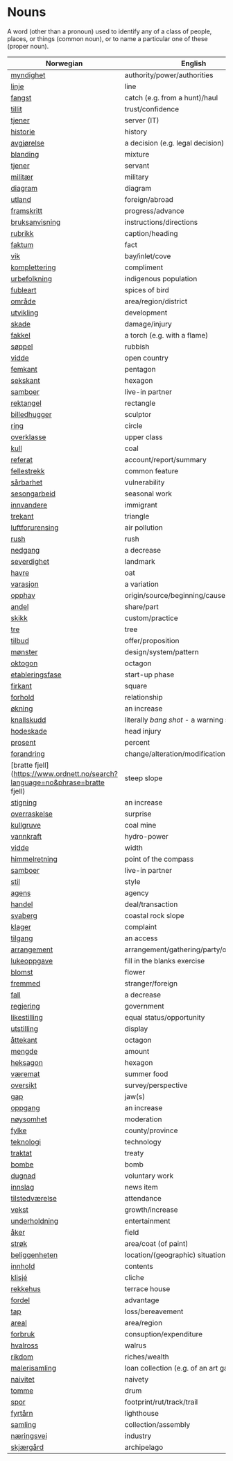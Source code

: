 # Nouns

A word (other than a pronoun) used to identify any of a class of people, places, or things (common noun), or to name a particular one of these (proper noun).

| Norwegian | English | Gender |
| --- | --- | --- |
| [myndighet](https://www.ordnett.no/search?language=no&phrase=myndighet) | authority/power/authorities | m |
| [linje](https://www.ordnett.no/search?language=no&phrase=linje) | line | m |
| [fangst](https://www.ordnett.no/search?language=no&phrase=fangst) | catch (e.g. from a hunt)/haul | m |
| [tillit](https://www.ordnett.no/search?language=no&phrase=tillit) | trust/confidence | m |
| [tjener](https://www.ordnett.no/search?language=no&phrase=tjener) | server (IT) | m |
| [historie](https://www.ordnett.no/search?language=no&phrase=historie) | history | m/f |
| [avgjørelse](https://www.ordnett.no/search?language=no&phrase=avgjørelse) | a decision (e.g. legal decision) | m |
| [blanding](https://www.ordnett.no/search?language=no&phrase=blanding) | mixture | m |
| [tjener](https://www.ordnett.no/search?language=no&phrase=tjener) | servant | m |
| [militær](https://www.ordnett.no/search?language=no&phrase=militær) | military | m |
| [diagram](https://www.ordnett.no/search?language=no&phrase=diagram) | diagram | i |
| [utland](https://www.ordnett.no/search?language=no&phrase=utland) | foreign/abroad | m |
| [framskritt](https://www.ordnett.no/search?language=no&phrase=framskritt) | progress/advance | i |
| [bruksanvisning](https://www.ordnett.no/search?language=no&phrase=bruksanvisning) | instructions/directions | m |
| [rubrikk](https://www.ordnett.no/search?language=no&phrase=rubrikk) | caption/heading | m |
| [faktum](https://www.ordnett.no/search?language=no&phrase=faktum) | fact | i |
| [vik](https://www.ordnett.no/search?language=no&phrase=vik) | bay/inlet/cove | m |
| [komplettering](https://www.ordnett.no/search?language=no&phrase=komplettering) | compliment | m |
| [urbefolkning](https://www.ordnett.no/search?language=no&phrase=urbefolkning) | indigenous population | m |
| [fubleart](https://www.ordnett.no/search?language=no&phrase=fubleart) | spices of bird | m/f |
| [område](https://www.ordnett.no/search?language=no&phrase=område) | area/region/district | i |
| [utvikling](https://www.ordnett.no/search?language=no&phrase=utvikling) | development | m |
| [skade](https://www.ordnett.no/search?language=no&phrase=skade) | damage/injury | m |
| [fakkel](https://www.ordnett.no/search?language=no&phrase=fakkel) | a torch (e.g. with a flame) | m |
| [søppel](https://www.ordnett.no/search?language=no&phrase=søppel) | rubbish | i |
| [vidde](https://www.ordnett.no/search?language=no&phrase=vidde) | open country | m |
| [femkant](https://www.ordnett.no/search?language=no&phrase=femkant) | pentagon | m |
| [sekskant](https://www.ordnett.no/search?language=no&phrase=sekskant) | hexagon | m |
| [samboer](https://www.ordnett.no/search?language=no&phrase=samboer) | live-in partner | m |
| [rektangel](https://www.ordnett.no/search?language=no&phrase=rektangel) | rectangle | i |
| [billedhugger](https://www.ordnett.no/search?language=no&phrase=billedhugger) | sculptor | m |
| [ring](https://www.ordnett.no/search?language=no&phrase=ring) | circle | m |
| [overklasse](https://www.ordnett.no/search?language=no&phrase=overklasse) | upper class | m |
| [kull](https://www.ordnett.no/search?language=no&phrase=kull) | coal | i |
| [referat](https://www.ordnett.no/search?language=no&phrase=referat) | account/report/summary | i |
| [fellestrekk](https://www.ordnett.no/search?language=no&phrase=fellestrekk) | common feature | i |
| [sårbarhet](https://www.ordnett.no/search?language=no&phrase=sårbarhet) | vulnerability | m |
| [sesongarbeid](https://www.ordnett.no/search?language=no&phrase=sesongarbeid) | seasonal work | i |
| [innvandere](https://www.ordnett.no/search?language=no&phrase=innvandere) | immigrant | m |
| [trekant](https://www.ordnett.no/search?language=no&phrase=trekant) | triangle | m |
| [luftforurensing](https://www.ordnett.no/search?language=no&phrase=luftforurensing) | air pollution | m |
| [rush](https://www.ordnett.no/search?language=no&phrase=rush) | rush | i |
| [nedgang](https://www.ordnett.no/search?language=no&phrase=nedgang) | a decrease | m |
| [severdighet](https://www.ordnett.no/search?language=no&phrase=severdighet) | landmark | m |
| [havre](https://www.ordnett.no/search?language=no&phrase=havre) | oat | m |
| [varasjon](https://www.ordnett.no/search?language=no&phrase=varasjon) | a variation | m |
| [opphav](https://www.ordnett.no/search?language=no&phrase=opphav) | origin/source/beginning/cause | i |
| [andel](https://www.ordnett.no/search?language=no&phrase=andel) | share/part | m |
| [skikk](https://www.ordnett.no/search?language=no&phrase=skikk) | custom/practice | m |
| [tre](https://www.ordnett.no/search?language=no&phrase=tre) | tree | i |
| [tilbud](https://www.ordnett.no/search?language=no&phrase=tilbud) | offer/proposition | i |
| [mønster](https://www.ordnett.no/search?language=no&phrase=mønster) | design/system/pattern | i |
| [oktogon](https://www.ordnett.no/search?language=no&phrase=oktogon) | octagon | m |
| [etableringsfase](https://www.ordnett.no/search?language=no&phrase=etableringsfase) | start-up phase | m |
| [firkant](https://www.ordnett.no/search?language=no&phrase=firkant) | square | m |
| [forhold](https://www.ordnett.no/search?language=no&phrase=forhold) | relationship | i |
| [økning](https://www.ordnett.no/search?language=no&phrase=økning) | an increase | m |
| [knallskudd](https://www.ordnett.no/search?language=no&phrase=knallskudd) | literally _bang shot_ - a warning shot gun | i |
| [hodeskade](https://www.ordnett.no/search?language=no&phrase=hodeskade) | head injury | m |
| [prosent](https://www.ordnett.no/search?language=no&phrase=prosent) | percent | m |
| [forandring](https://www.ordnett.no/search?language=no&phrase=forandring) | change/alteration/modification | m |
| [bratte fjell](https://www.ordnett.no/search?language=no&phrase=bratte fjell) | steep slope | m |
| [stigning](https://www.ordnett.no/search?language=no&phrase=stigning) | an increase | m |
| [overraskelse](https://www.ordnett.no/search?language=no&phrase=overraskelse) | surprise | m |
| [kullgruve](https://www.ordnett.no/search?language=no&phrase=kullgruve) | coal mine | m |
| [vannkraft](https://www.ordnett.no/search?language=no&phrase=vannkraft) | hydro-power | m |
| [vidde](https://www.ordnett.no/search?language=no&phrase=vidde) | width | m/f |
| [himmelretning](https://www.ordnett.no/search?language=no&phrase=himmelretning) | point of the compass | m |
| [samboer](https://www.ordnett.no/search?language=no&phrase=samboer) | live-in partner | m |
| [stil](https://www.ordnett.no/search?language=no&phrase=stil) | style | m |
| [agens](https://www.ordnett.no/search?language=no&phrase=agens) | agency | m |
| [handel](https://www.ordnett.no/search?language=no&phrase=handel) | deal/transaction | m |
| [svaberg](https://www.ordnett.no/search?language=no&phrase=svaberg) | coastal rock slope | i |
| [klager](https://www.ordnett.no/search?language=no&phrase=klager) | complaint | m |
| [tilgang](https://www.ordnett.no/search?language=no&phrase=tilgang) | an access | i |
| [arrangement](https://www.ordnett.no/search?language=no&phrase=arrangement) | arrangement/gathering/party/organisation | i |
| [lukeoppgave](https://www.ordnett.no/search?language=no&phrase=lukeoppgave) | fill in the blanks exercise | m |
| [blomst](https://www.ordnett.no/search?language=no&phrase=blomst) | flower | m |
| [fremmed](https://www.ordnett.no/search?language=no&phrase=fremmed) | stranger/foreign | m |
| [fall](https://www.ordnett.no/search?language=no&phrase=fall) | a decrease | i |
| [regjering](https://www.ordnett.no/search?language=no&phrase=regjering) | government | m |
| [likestilling](https://www.ordnett.no/search?language=no&phrase=likestilling) | equal status/opportunity | m |
| [utstilling](https://www.ordnett.no/search?language=no&phrase=utstilling) | display | m |
| [åttekant](https://www.ordnett.no/search?language=no&phrase=åttekant) | octagon | m |
| [mengde](https://www.ordnett.no/search?language=no&phrase=mengde) | amount | m |
| [heksagon](https://www.ordnett.no/search?language=no&phrase=heksagon) | hexagon | m |
| [væremat](https://www.ordnett.no/search?language=no&phrase=væremat) | summer food | m |
| [oversikt](https://www.ordnett.no/search?language=no&phrase=oversikt) | survey/perspective | m |
| [gap](https://www.ordnett.no/search?language=no&phrase=gap) | jaw(s) | m |
| [oppgang](https://www.ordnett.no/search?language=no&phrase=oppgang) | an increase | m |
| [nøysomhet](https://www.ordnett.no/search?language=no&phrase=nøysomhet) | moderation | m |
| [fylke](https://www.ordnett.no/search?language=no&phrase=fylke) | county/province | i |
| [teknologi](https://www.ordnett.no/search?language=no&phrase=teknologi) | technology | m |
| [traktat](https://www.ordnett.no/search?language=no&phrase=traktat) | treaty | m |
| [bombe](https://www.ordnett.no/search?language=no&phrase=bombe) | bomb | m |
| [dugnad](https://www.ordnett.no/search?language=no&phrase=dugnad) | voluntary work | m |
| [innslag](https://www.ordnett.no/search?language=no&phrase=innslag) | news item | i |
| [tilstedværelse](https://www.ordnett.no/search?language=no&phrase=tilstedværelse) | attendance | i |
| [vekst](https://www.ordnett.no/search?language=no&phrase=vekst) | growth/increase | m |
| [underholdning](https://www.ordnett.no/search?language=no&phrase=underholdning) | entertainment | m |
| [åker](https://www.ordnett.no/search?language=no&phrase=åker) | field | m |
| [strøk](https://www.ordnett.no/search?language=no&phrase=strøk) | area/coat (of paint) | i |
| [beliggenheten](https://www.ordnett.no/search?language=no&phrase=beliggenheten) | location/(geographic) situation | m/f |
| [innhold](https://www.ordnett.no/search?language=no&phrase=innhold) | contents | i |
| [klisjé](https://www.ordnett.no/search?language=no&phrase=klisjé) | cliche | m |
| [rekkehus](https://www.ordnett.no/search?language=no&phrase=rekkehus) | terrace house | i |
| [fordel](https://www.ordnett.no/search?language=no&phrase=fordel) | advantage | m |
| [tap](https://www.ordnett.no/search?language=no&phrase=tap) | loss/bereavement | i |
| [areal](https://www.ordnett.no/search?language=no&phrase=areal) | area/region | i |
| [forbruk](https://www.ordnett.no/search?language=no&phrase=forbruk) | consuption/expenditure | i |
| [hvalross](https://www.ordnett.no/search?language=no&phrase=hvalross) | walrus | m |
| [rikdom](https://www.ordnett.no/search?language=no&phrase=rikdom) | riches/wealth | m |
| [malerisamling](https://www.ordnett.no/search?language=no&phrase=malerisamling) | loan collection (e.g. of an art gallery) | m |
| [naivitet](https://www.ordnett.no/search?language=no&phrase=naivitet) | naivety | m |
| [tomme](https://www.ordnett.no/search?language=no&phrase=tomme) | drum | m |
| [spor](https://www.ordnett.no/search?language=no&phrase=spor) | footprint/rut/track/trail | i |
| [fyrtårn](https://www.ordnett.no/search?language=no&phrase=fyrtårn) | lighthouse | i |
| [samling](https://www.ordnett.no/search?language=no&phrase=samling) | collection/assembly | m |
| [næringsvei](https://www.ordnett.no/search?language=no&phrase=næringsvei) | industry | m |
| [skjærgård](https://www.ordnett.no/search?language=no&phrase=skjærgård) | archipelago | m |

